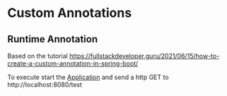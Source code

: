 # Custom Annotations

## Runtime Annotation
Based on the tutorial https://fullstackdeveloper.guru/2021/06/15/how-to-create-a-custom-annotation-in-spring-boot/

To execute start the [Application](./src/main/java/ie/gannons/Application.java) and send a http GET to http://localhost:8080/test